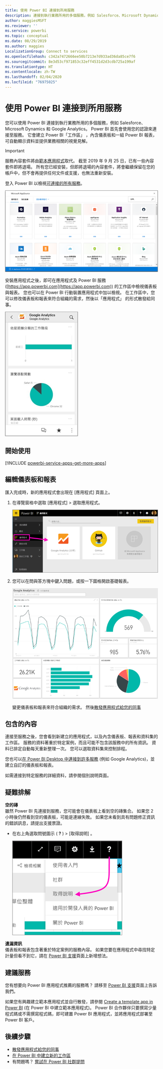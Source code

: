```yaml
---
title: 使用 Power BI 連接到所用服務
description: 連接到執行業務所用的多個服務，例如 Salesforce、Microsoft Dynamics CRM 和 Google Analytics。
author: maggiesMSFT
ms.reviewer: ''
ms.service: powerbi
ms.topic: conceptual
ms.date: 08/29/2019
ms.author: maggies
LocalizationGroup: Connect to services
ms.openlocfilehash: c342a7472666ee50b7213e7d933ad36da85ce7f6
ms.sourcegitcommit: 8e3d53cf971853c32eff4531d2d3cdb725a199af
ms.translationtype: HT
ms.contentlocale: zh-TW
ms.lasthandoff: 02/04/2020
ms.locfileid: "76975025"
---
```

# <a name="connect-to-the-services-you-use-with-power-bi"></a>使用 Power BI 連接到所用服務
您可以使用 Power BI 連接到執行業務所用的多個服務，例如 Salesforce、Microsoft Dynamics 和 Google Analytics。 Power BI 首先會使用您的認證來連接至服務。 它會建立 Power BI「工作區」  ，內含儀表板和一組 Power BI 報表，可自動顯示資料並提供業務相關的視覺見解。

>[!IMPORTANT]
>服務內容套件將由[範本應用程式](https://docs.microsoft.com/power-bi/service-template-apps-overview)取代。 截至 2019 年 9 月 25 日，已有一些內容套件即將退場。 所有您已經安裝，但即將退場的內容套件，將會繼續保留在您的帳戶中，但不會再提供任何文件或支援，也無法重新安裝。

登入 Power BI 以檢視[可連接的所有服務](https://app.powerbi.com/getdata/services)。 

![AppSource 應用程式](media/service-connect-to-services/overview.png)

安裝應用程式之後，即可在應用程式及 Power BI 服務 ([https://app.powerbi.com](https://app.powerbi.com)) 的工作區中檢視儀表板與報表。 您也可以在 Power BI 行動裝置應用程式中加以檢視。 在工作區中，您可以修改儀表板和報表來符合組織的需求，然後以「應用程式」  的形式散發給同事。 

![Power BI 行動應用程式中的 Google Analytics 應用程式](media/service-connect-to-services/power-bi-service-mobile-app-240.png)

## <a name="get-started"></a>開始使用
[!INCLUDE [powerbi-service-apps-get-more-apps](./includes/powerbi-service-apps-get-more-apps.md)]

## <a name="edit-the-dashboard-and-reports"></a>編輯儀表板和報表
匯入完成時，新的應用程式會出現在 [應用程式] 頁面上。

1. 在導覽窗格中選取 [應用程式]  > 選取應用程式。
   
     ![[應用程式] 頁面](media/service-connect-to-services/power-bi-service-apps-open-app.png)
2. 您可以在問與答方塊中鍵入問題，或按一下圖格開啟基礎報表。 
   
    ![Google Analytics 儀表板](media/service-connect-to-services/googleanalytics2.png)
   
    變更儀表板和報表來符合組織的需求。 然後[散發應用程式給您的同事](service-create-distribute-apps.md)

## <a name="whats-included"></a>包含的內容
連接至服務之後，您會看到新建立的應用程式，以及內含儀表板、報表和資料集的工作區。 服務的資料著重於特定案例，而且可能不包含該服務中的所有資訊。 資料已排定自動每天重新整理一次。 您可以選取資料集來控制排程。

您也可以[在 Power BI Desktop 中連接到許多服務](desktop-data-sources.md) (例如 Google Analytics)，並建立自訂的儀表板和報表。  

如需連接到特定服務的詳細資料，請參閱個別說明頁面。

## <a name="troubleshooting"></a>疑難排解
**空的磚**  
雖然 Power BI 先連接到服務，您可能會在儀表板上看到空的磚集合。 如果您 2 小時後仍然看到空的儀表板，可能是連線失敗。 如果您未看到具有問題修正資訊的錯誤訊息，請提出支援票證。

* 在右上角選取問號圖示 ( **?** ) > [取得說明]  。
  
    ![[取得說明] 圖示](media/service-connect-to-services/power-bi-service-get-help.png)

**遺漏資訊**  
儀表板和報表包含著重於特定案例的服務內容。 如果您要在應用程式中尋找特定計量但看不到它，請在 [Power BI 支援](https://support.powerbi.com/forums/265200-power-bi)頁面上新增想法。

## <a name="suggesting-services"></a>建議服務
您有想要向 Power BI 應用程式推薦的服務嗎？ 請移至 [Power BI 支援](https://support.powerbi.com/forums/265200-power-bi)頁面上告訴我們。

如果您有興趣建立範本應用程式並自行散發，請參閱 [Create a template app in Power BI](service-template-apps-create.md) (在 Power BI 中建立範本應用程式)。 Power BI 合作夥伴只要撰寫少量程式碼或不需撰寫程式碼，即可建置 Power BI 應用程式，並將應用程式部署至 Power BI 客戶。 

## <a name="next-steps"></a>後續步驟
* [散發應用程式給您的同事](service-create-distribute-apps.md)
* [在 Power BI 中建立新的工作區](service-create-the-new-workspaces.md)
* 有問題嗎？ [嘗試在 Power BI 社群提問](https://community.powerbi.com/)


